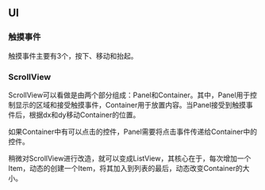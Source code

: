 ## UI

### 触摸事件

触摸事件主要有3个，按下、移动和抬起。

### ScrollView

ScrollView可以看做是由两个部分组成：Panel和Container。其中，Panel用于控制显示的区域和接受触摸事件，Container用于放置内容。当Panel接受到触摸事件后，根据dx和dy移动Container的位置。

如果Container中有可以点击的控件，Panel需要将点击事件传递给Container中的控件。

稍微对ScrollView进行改造，就可以变成ListView，其核心在于，每次增加一个Item，动态的创建一个Item，将其加入到列表的最后，动态改变Container的大小。

